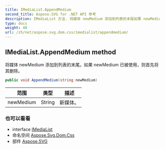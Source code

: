 ```yaml
---
title: IMediaList.AppendMedium
second_title: Aspose.SVG for .NET API 参考
description: IMediaList 方法. 将媒体 newMedium 添加到列表的末尾如果 newMedium 已被使用则首先将其删除
type: docs
weight: 40
url: /zh/net/aspose.svg.dom.css/imedialist/appendmedium/
---
```

## IMediaList.AppendMedium method

将媒体 newMedium 添加到列表的末尾。如果 newMedium 已被使用，则首先将其删除。

```csharp
public void AppendMedium(string newMedium)
```

| 范围 | 类型 | 描述 |
| --- | --- | --- |
| newMedium | String | 新媒体。 |

### 也可以看看

* interface [IMediaList](../)
* 命名空间 [Aspose.Svg.Dom.Css](../../imedialist/)
* 部件 [Aspose.SVG](../../../)


